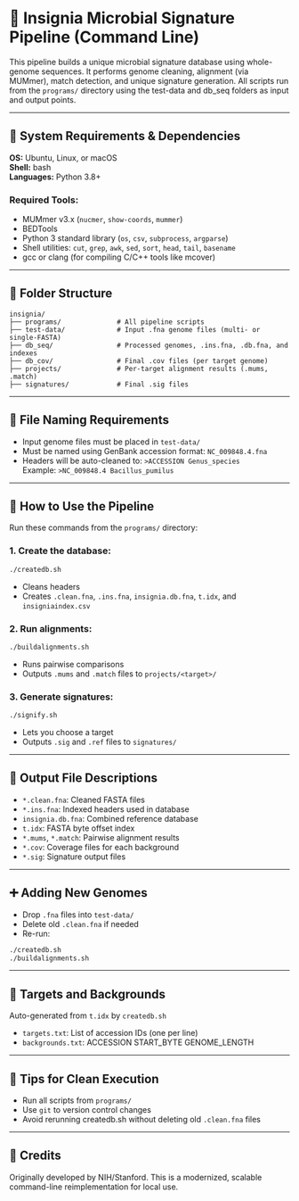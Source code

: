 
# 🧬 Insignia Microbial Signature Pipeline (Command Line)

This pipeline builds a unique microbial signature database using whole-genome sequences. It performs genome cleaning, alignment (via MUMmer), match detection, and unique signature generation. All scripts run from the `programs/` directory using the test-data and db_seq folders as input and output points.

---

## 🔧 System Requirements & Dependencies

**OS:** Ubuntu, Linux, or macOS  
**Shell:** bash  
**Languages:** Python 3.8+

### Required Tools:
- MUMmer v3.x (`nucmer`, `show-coords`, `mummer`)
- BEDTools
- Python 3 standard library (`os`, `csv`, `subprocess`, `argparse`)
- Shell utilities: `cut`, `grep`, `awk`, `sed`, `sort`, `head`, `tail`, `basename`
- gcc or clang (for compiling C/C++ tools like mcover)

---

## 📁 Folder Structure

```
insignia/
├── programs/              # All pipeline scripts
├── test-data/             # Input .fna genome files (multi- or single-FASTA)
├── db_seq/                # Processed genomes, .ins.fna, .db.fna, and indexes
├── db_cov/                # Final .cov files (per target genome)
├── projects/              # Per-target alignment results (.mums, .match)
├── signatures/            # Final .sig files
```

---

## 📄 File Naming Requirements

- Input genome files must be placed in `test-data/`
- Must be named using GenBank accession format: `NC_009848.4.fna`
- Headers will be auto-cleaned to: `>ACCESSION Genus_species`  
  Example: `>NC_009848.4 Bacillus_pumilus`

---

## 🚀 How to Use the Pipeline

Run these commands from the `programs/` directory:

### 1. Create the database:
```bash
./createdb.sh
```
- Cleans headers
- Creates `.clean.fna`, `.ins.fna`, `insignia.db.fna`, `t.idx`, and `insigniaindex.csv`

### 2. Run alignments:
```bash
./buildalignments.sh
```
- Runs pairwise comparisons
- Outputs `.mums` and `.match` files to `projects/<target>/`

### 3. Generate signatures:
```bash
./signify.sh
```
- Lets you choose a target
- Outputs `.sig` and `.ref` files to `signatures/`

---

## 🧾 Output File Descriptions

- `*.clean.fna`: Cleaned FASTA files
- `*.ins.fna`: Indexed headers used in database
- `insignia.db.fna`: Combined reference database
- `t.idx`: FASTA byte offset index
- `*.mums`, `*.match`: Pairwise alignment results
- `*.cov`: Coverage files for each background
- `*.sig`: Signature output files

---

## ➕ Adding New Genomes

- Drop `.fna` files into `test-data/`
- Delete old `.clean.fna` if needed
- Re-run:
```bash
./createdb.sh
./buildalignments.sh
```

---

## 📌 Targets and Backgrounds

Auto-generated from `t.idx` by `createdb.sh`

- `targets.txt`: List of accession IDs (one per line)
- `backgrounds.txt`: ACCESSION START_BYTE GENOME_LENGTH

---

## 🧼 Tips for Clean Execution

- Run all scripts from `programs/`
- Use `git` to version control changes
- Avoid rerunning createdb.sh without deleting old `.clean.fna` files

---

## 🧪 Credits

Originally developed by NIH/Stanford. This is a modernized, scalable command-line reimplementation for local use.
